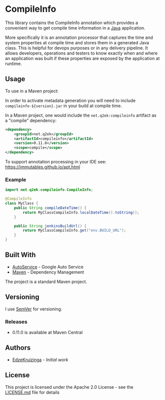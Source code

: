 # CompileInfo

This library contains the CompileInfo annotation which provides a convenient way to get compile time information in a [Java][java] application.

More specifically it is an annotation processor that captures the time and system properties at compile time and stores them in a generated Java class. This is helpful for devops purposes or in any delivery pipeline. It allows developers, operations and testers to know exactly when and where an application was built if these properties are exposed by the application at runtime.

## Usage

To use in a Maven project:

In order to activate metadata generation you will need to include 
`compileinfo-${version}.jar` in your build at compile time.

In a Maven project, one would include the `net.q2ek:compileinfo` artifact as a "compile" dependency:

```xml
<dependency>
	<groupId>net.q2ek</groupId>
	<artifactId>compileinfo</artifactId>
	<version>0.11.0</version>
	<scope>compile</scope>
</dependency>
```

To support annotation processing in your IDE see:
https://immutables.github.io/apt.html

### Example

```java
import net.q2ek.compileinfo.CompileInfo;

@CompileInfo
class MyClass {
	public String compileDateTime() {
		return MyClassCompileInfo.localDateTime().toString();
	}

	public String jenkinsBuildUrl() {
		return MyClassCompileInfo.get("env.BUILD_URL");
	}
}
```

## Built With

* [AutoService](https://github.com/google/auto/tree/master/service) - Google Auto Service
* [Maven](https://maven.apache.org/) - Dependency Management

The project is a standard Maven project.

## Versioning

I use [SemVer](http://semver.org/) for versioning.

### Releases

* 0.11.0 is available at Maven Central

## Authors

* [EdzeKruizinga](https://github.com/EdzeKruizinga) - *Initial work*

## License

This project is licensed under the Apache 2.0 License - see the [LICENSE.md](LICENSE.md) file for details

[java]: https://en.wikipedia.org/wiki/Java_(programming_language)
